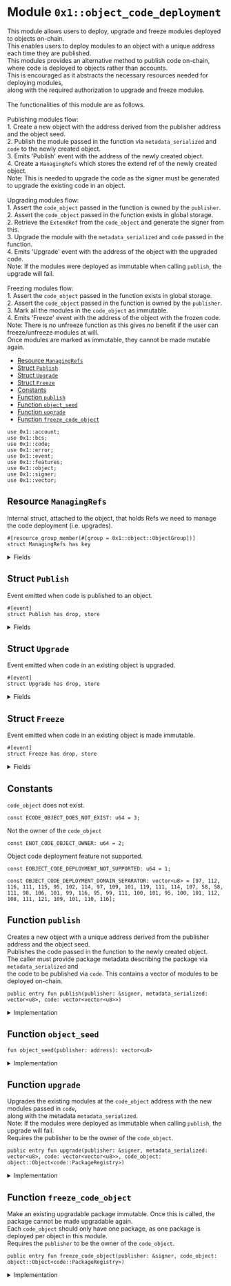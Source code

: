 
<a id="0x1_object_code_deployment"></a>

# Module `0x1::object_code_deployment`

This module allows users to deploy, upgrade and freeze modules deployed to objects on&#45;chain.<br/> This enables users to deploy modules to an object with a unique address each time they are published.<br/> This modules provides an alternative method to publish code on&#45;chain, where code is deployed to objects rather than accounts.<br/> This is encouraged as it abstracts the necessary resources needed for deploying modules,<br/> along with the required authorization to upgrade and freeze modules.<br/><br/> The functionalities of this module are as follows.<br/><br/> Publishing modules flow:<br/> 1. Create a new object with the address derived from the publisher address and the object seed.<br/> 2. Publish the module passed in the function via <code>metadata_serialized</code> and <code>code</code> to the newly created object.<br/> 3. Emits &apos;Publish&apos; event with the address of the newly created object.<br/> 4. Create a <code>ManagingRefs</code> which stores the extend ref of the newly created object.<br/> Note: This is needed to upgrade the code as the signer must be generated to upgrade the existing code in an object.<br/><br/> Upgrading modules flow:<br/> 1. Assert the <code>code_object</code> passed in the function is owned by the <code>publisher</code>.<br/> 2. Assert the <code>code_object</code> passed in the function exists in global storage.<br/> 2. Retrieve the <code>ExtendRef</code> from the <code>code_object</code> and generate the signer from this.<br/> 3. Upgrade the module with the <code>metadata_serialized</code> and <code>code</code> passed in the function.<br/> 4. Emits &apos;Upgrade&apos; event with the address of the object with the upgraded code.<br/> Note: If the modules were deployed as immutable when calling <code>publish</code>, the upgrade will fail.<br/><br/> Freezing modules flow:<br/> 1. Assert the <code>code_object</code> passed in the function exists in global storage.<br/> 2. Assert the <code>code_object</code> passed in the function is owned by the <code>publisher</code>.<br/> 3. Mark all the modules in the <code>code_object</code> as immutable.<br/> 4. Emits &apos;Freeze&apos; event with the address of the object with the frozen code.<br/> Note: There is no unfreeze function as this gives no benefit if the user can freeze/unfreeze modules at will.<br/>       Once modules are marked as immutable, they cannot be made mutable again.


-  [Resource `ManagingRefs`](#0x1_object_code_deployment_ManagingRefs)
-  [Struct `Publish`](#0x1_object_code_deployment_Publish)
-  [Struct `Upgrade`](#0x1_object_code_deployment_Upgrade)
-  [Struct `Freeze`](#0x1_object_code_deployment_Freeze)
-  [Constants](#@Constants_0)
-  [Function `publish`](#0x1_object_code_deployment_publish)
-  [Function `object_seed`](#0x1_object_code_deployment_object_seed)
-  [Function `upgrade`](#0x1_object_code_deployment_upgrade)
-  [Function `freeze_code_object`](#0x1_object_code_deployment_freeze_code_object)


<pre><code>use 0x1::account;<br/>use 0x1::bcs;<br/>use 0x1::code;<br/>use 0x1::error;<br/>use 0x1::event;<br/>use 0x1::features;<br/>use 0x1::object;<br/>use 0x1::signer;<br/>use 0x1::vector;<br/></code></pre>



<a id="0x1_object_code_deployment_ManagingRefs"></a>

## Resource `ManagingRefs`

Internal struct, attached to the object, that holds Refs we need to manage the code deployment (i.e. upgrades).


<pre><code>&#35;[resource_group_member(&#35;[group &#61; 0x1::object::ObjectGroup])]<br/>struct ManagingRefs has key<br/></code></pre>



<details>
<summary>Fields</summary>


<dl>
<dt>
<code>extend_ref: object::ExtendRef</code>
</dt>
<dd>
 We need to keep the extend ref to be able to generate the signer to upgrade existing code.
</dd>
</dl>


</details>

<a id="0x1_object_code_deployment_Publish"></a>

## Struct `Publish`

Event emitted when code is published to an object.


<pre><code>&#35;[event]<br/>struct Publish has drop, store<br/></code></pre>



<details>
<summary>Fields</summary>


<dl>
<dt>
<code>object_address: address</code>
</dt>
<dd>

</dd>
</dl>


</details>

<a id="0x1_object_code_deployment_Upgrade"></a>

## Struct `Upgrade`

Event emitted when code in an existing object is upgraded.


<pre><code>&#35;[event]<br/>struct Upgrade has drop, store<br/></code></pre>



<details>
<summary>Fields</summary>


<dl>
<dt>
<code>object_address: address</code>
</dt>
<dd>

</dd>
</dl>


</details>

<a id="0x1_object_code_deployment_Freeze"></a>

## Struct `Freeze`

Event emitted when code in an existing object is made immutable.


<pre><code>&#35;[event]<br/>struct Freeze has drop, store<br/></code></pre>



<details>
<summary>Fields</summary>


<dl>
<dt>
<code>object_address: address</code>
</dt>
<dd>

</dd>
</dl>


</details>

<a id="@Constants_0"></a>

## Constants


<a id="0x1_object_code_deployment_ECODE_OBJECT_DOES_NOT_EXIST"></a>

<code>code_object</code> does not exist.


<pre><code>const ECODE_OBJECT_DOES_NOT_EXIST: u64 &#61; 3;<br/></code></pre>



<a id="0x1_object_code_deployment_ENOT_CODE_OBJECT_OWNER"></a>

Not the owner of the <code>code_object</code>


<pre><code>const ENOT_CODE_OBJECT_OWNER: u64 &#61; 2;<br/></code></pre>



<a id="0x1_object_code_deployment_EOBJECT_CODE_DEPLOYMENT_NOT_SUPPORTED"></a>

Object code deployment feature not supported.


<pre><code>const EOBJECT_CODE_DEPLOYMENT_NOT_SUPPORTED: u64 &#61; 1;<br/></code></pre>



<a id="0x1_object_code_deployment_OBJECT_CODE_DEPLOYMENT_DOMAIN_SEPARATOR"></a>



<pre><code>const OBJECT_CODE_DEPLOYMENT_DOMAIN_SEPARATOR: vector&lt;u8&gt; &#61; [97, 112, 116, 111, 115, 95, 102, 114, 97, 109, 101, 119, 111, 114, 107, 58, 58, 111, 98, 106, 101, 99, 116, 95, 99, 111, 100, 101, 95, 100, 101, 112, 108, 111, 121, 109, 101, 110, 116];<br/></code></pre>



<a id="0x1_object_code_deployment_publish"></a>

## Function `publish`

Creates a new object with a unique address derived from the publisher address and the object seed.<br/> Publishes the code passed in the function to the newly created object.<br/> The caller must provide package metadata describing the package via <code>metadata_serialized</code> and<br/> the code to be published via <code>code</code>. This contains a vector of modules to be deployed on&#45;chain.


<pre><code>public entry fun publish(publisher: &amp;signer, metadata_serialized: vector&lt;u8&gt;, code: vector&lt;vector&lt;u8&gt;&gt;)<br/></code></pre>



<details>
<summary>Implementation</summary>


<pre><code>public entry fun publish(<br/>    publisher: &amp;signer,<br/>    metadata_serialized: vector&lt;u8&gt;,<br/>    code: vector&lt;vector&lt;u8&gt;&gt;,<br/>) &#123;<br/>    assert!(<br/>        features::is_object_code_deployment_enabled(),<br/>        error::unavailable(EOBJECT_CODE_DEPLOYMENT_NOT_SUPPORTED),<br/>    );<br/><br/>    let publisher_address &#61; signer::address_of(publisher);<br/>    let object_seed &#61; object_seed(publisher_address);<br/>    let constructor_ref &#61; &amp;object::create_named_object(publisher, object_seed);<br/>    let code_signer &#61; &amp;object::generate_signer(constructor_ref);<br/>    code::publish_package_txn(code_signer, metadata_serialized, code);<br/><br/>    event::emit(Publish &#123; object_address: signer::address_of(code_signer), &#125;);<br/><br/>    move_to(code_signer, ManagingRefs &#123;<br/>        extend_ref: object::generate_extend_ref(constructor_ref),<br/>    &#125;);<br/>&#125;<br/></code></pre>



</details>

<a id="0x1_object_code_deployment_object_seed"></a>

## Function `object_seed`



<pre><code>fun object_seed(publisher: address): vector&lt;u8&gt;<br/></code></pre>



<details>
<summary>Implementation</summary>


<pre><code>inline fun object_seed(publisher: address): vector&lt;u8&gt; &#123;<br/>    let sequence_number &#61; account::get_sequence_number(publisher) &#43; 1;<br/>    let seeds &#61; vector[];<br/>    vector::append(&amp;mut seeds, bcs::to_bytes(&amp;OBJECT_CODE_DEPLOYMENT_DOMAIN_SEPARATOR));<br/>    vector::append(&amp;mut seeds, bcs::to_bytes(&amp;sequence_number));<br/>    seeds<br/>&#125;<br/></code></pre>



</details>

<a id="0x1_object_code_deployment_upgrade"></a>

## Function `upgrade`

Upgrades the existing modules at the <code>code_object</code> address with the new modules passed in <code>code</code>,<br/> along with the metadata <code>metadata_serialized</code>.<br/> Note: If the modules were deployed as immutable when calling <code>publish</code>, the upgrade will fail.<br/> Requires the publisher to be the owner of the <code>code_object</code>.


<pre><code>public entry fun upgrade(publisher: &amp;signer, metadata_serialized: vector&lt;u8&gt;, code: vector&lt;vector&lt;u8&gt;&gt;, code_object: object::Object&lt;code::PackageRegistry&gt;)<br/></code></pre>



<details>
<summary>Implementation</summary>


<pre><code>public entry fun upgrade(<br/>    publisher: &amp;signer,<br/>    metadata_serialized: vector&lt;u8&gt;,<br/>    code: vector&lt;vector&lt;u8&gt;&gt;,<br/>    code_object: Object&lt;PackageRegistry&gt;,<br/>) acquires ManagingRefs &#123;<br/>    let publisher_address &#61; signer::address_of(publisher);<br/>    assert!(<br/>        object::is_owner(code_object, publisher_address),<br/>        error::permission_denied(ENOT_CODE_OBJECT_OWNER),<br/>    );<br/><br/>    let code_object_address &#61; object::object_address(&amp;code_object);<br/>    assert!(exists&lt;ManagingRefs&gt;(code_object_address), error::not_found(ECODE_OBJECT_DOES_NOT_EXIST));<br/><br/>    let extend_ref &#61; &amp;borrow_global&lt;ManagingRefs&gt;(code_object_address).extend_ref;<br/>    let code_signer &#61; &amp;object::generate_signer_for_extending(extend_ref);<br/>    code::publish_package_txn(code_signer, metadata_serialized, code);<br/><br/>    event::emit(Upgrade &#123; object_address: signer::address_of(code_signer), &#125;);<br/>&#125;<br/></code></pre>



</details>

<a id="0x1_object_code_deployment_freeze_code_object"></a>

## Function `freeze_code_object`

Make an existing upgradable package immutable. Once this is called, the package cannot be made upgradable again.<br/> Each <code>code_object</code> should only have one package, as one package is deployed per object in this module.<br/> Requires the <code>publisher</code> to be the owner of the <code>code_object</code>.


<pre><code>public entry fun freeze_code_object(publisher: &amp;signer, code_object: object::Object&lt;code::PackageRegistry&gt;)<br/></code></pre>



<details>
<summary>Implementation</summary>


<pre><code>public entry fun freeze_code_object(publisher: &amp;signer, code_object: Object&lt;PackageRegistry&gt;) &#123;<br/>    code::freeze_code_object(publisher, code_object);<br/><br/>    event::emit(Freeze &#123; object_address: object::object_address(&amp;code_object), &#125;);<br/>&#125;<br/></code></pre>



</details>


[move-book]: https://aptos.dev/move/book/SUMMARY
